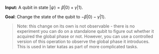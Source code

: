 **Input:** A qubit in state $|\psi\rangle = \beta |0\rangle + \gamma |1\rangle$.

**Goal**: Change the state of the qubit to $- \beta |0\rangle - \gamma |1\rangle$.

> Note: this change on its own is not observable - there is no experiment you can do on a standalone qubit to figure out whether it acquired the global phase or not.
> However, you can use a controlled version of this operation to observe the global phase it introduces.
> This is used in later katas as part of more complicated tasks.
